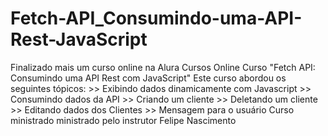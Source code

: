 # Fetch-API_Consumindo-uma-API-Rest-JavaScript
Finalizado mais um curso online na Alura Cursos Online  Curso "Fetch API: Consumindo uma API Rest com JavaScript"  Este curso abordou os seguintes tópicos:  >> Exibindo dados dinamicamente com Javascript >> Consumindo dados da API >> Criando um cliente >> Deletando um cliente >> Editando dados dos Clientes >> Mensagem para o usuário  Curso ministrado ministrado pelo instrutor Felipe Nascimento
